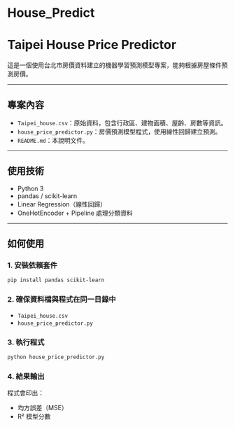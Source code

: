 # House_Predict
# Taipei House Price Predictor 

這是一個使用台北市房價資料建立的機器學習預測模型專案，能夠根據房屋條件預測房價。

---

## 專案內容

- `Taipei_house.csv`：原始資料，包含行政區、建物面積、屋齡、房數等資訊。
- `house_price_predictor.py`：房價預測模型程式，使用線性回歸建立預測。
- `README.md`：本說明文件。

---

## 使用技術

- Python 3
- pandas / scikit-learn
- Linear Regression（線性回歸）
- OneHotEncoder + Pipeline 處理分類資料

---

## 如何使用

### 1. 安裝依賴套件
```bash
pip install pandas scikit-learn
```

### 2. 確保資料檔與程式在同一目錄中
- `Taipei_house.csv`
- `house_price_predictor.py`

### 3. 執行程式
```bash
python house_price_predictor.py
```

### 4. 結果輸出
程式會印出：
- 均方誤差（MSE）
- R² 模型分數



